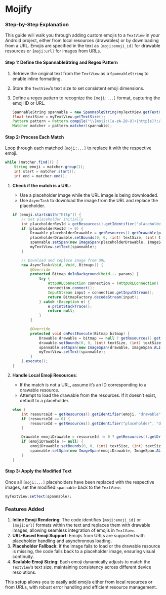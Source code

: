 # Mojify

### Step-by-Step Explanation

This guide will walk you through adding custom emojis to a `TextView` in your Android project, either from local resources (drawables) or by downloading from a URL. Emojis are specified in the text as `[moji:emoji_id]` for drawable resources or `[moji:url]` for images from URLs.

#### Step 1: Define the SpannableString and Regex Pattern

1. Retrieve the original text from the `TextView` as a `SpannableString` to enable inline formatting.
2. Store the `TextView`’s text size to set consistent emoji dimensions.
3. Define a regex pattern to recognize the `[moji:...]` format, capturing the emoji ID or URL.

   ```java
   SpannableString spannable = new SpannableString(myTextView.getText().toString());
   float textSize = myTextView.getTextSize();
   Pattern pattern = Pattern.compile("\\[moji:([a-zA-Z0-9]+|http[s]?://[^\\s]+)]");
   Matcher matcher = pattern.matcher(spannable);
   ```

#### Step 2: Process Each Match

Loop through each matched `[moji:...]` to replace it with the respective emoji.

```java
while (matcher.find()) {
    String emoji = matcher.group(1);
    int start = matcher.start();
    int end = matcher.end();
```

1. **Check if the match is a URL**:
   - Use a placeholder image while the URL image is being downloaded.
   - Use `AsyncTask` to download the image from the URL and replace the placeholder.

   ```java
   if (emoji.startsWith("http")) {
       // Set placeholder initially
       int placeholderResId = getResources().getIdentifier("placeholder", "drawable", getPackageName());
       if (placeholderResId != 0) {
           Drawable placeholderDrawable = getResources().getDrawable(placeholderResId, getTheme());
           placeholderDrawable.setBounds(0, 0, (int) textSize, (int) textSize);
           spannable.setSpan(new ImageSpan(placeholderDrawable, ImageSpan.ALIGN_BOTTOM), start, end, Spannable.SPAN_EXCLUSIVE_EXCLUSIVE);
           myTextView.setText(spannable);
       }

       // Download and replace image from URL
       new AsyncTask<Void, Void, Bitmap>() {
           @Override
           protected Bitmap doInBackground(Void... params) {
               try {
                   HttpURLConnection connection = (HttpURLConnection) new URL(emoji).openConnection();
                   connection.connect();
                   InputStream input = connection.getInputStream();
                   return BitmapFactory.decodeStream(input);
               } catch (Exception e) {
                   e.printStackTrace();
                   return null;
               }
           }

           @Override
           protected void onPostExecute(Bitmap bitmap) {
               Drawable drawable = bitmap == null ? getResources().getDrawable(placeholderResId, getTheme()) : new BitmapDrawable(getResources(), bitmap);
               drawable.setBounds(0, 0, (int) textSize, (int) textSize);
               spannable.setSpan(new ImageSpan(drawable, ImageSpan.ALIGN_BOTTOM), start, end, Spannable.SPAN_EXCLUSIVE_EXCLUSIVE);
               myTextView.setText(spannable);
           }
       }.execute();
   }


2. **Handle Local Emoji Resources**:
   - If the match is not a URL, assume it’s an ID corresponding to a drawable resource.
   - Attempt to load the drawable from the resources. If it doesn’t exist, default to a placeholder.

   ```java
   else {
       int resourceId = getResources().getIdentifier(emoji, "drawable", getPackageName());
       if (resourceId == 0) {
           resourceId = getResources().getIdentifier("placeholder", "drawable", getPackageName());
       }

       Drawable emojiDrawable = resourceId != 0 ? getResources().getDrawable(resourceId, getTheme()) : null;
       if (emojiDrawable != null) {
           emojiDrawable.setBounds(0, 0, (int) textSize, (int) textSize);
           spannable.setSpan(new ImageSpan(emojiDrawable, ImageSpan.ALIGN_BOTTOM), start, end, Spannable.SPAN_EXCLUSIVE_EXCLUSIVE);
       }
   }


#### Step 3: Apply the Modified Text

Once all `[moji:...]` placeholders have been replaced with the respective images, set the modified `spannable` back to the `TextView`:

```java
myTextView.setText(spannable);
```

### Features Added

1. **Inline Emoji Rendering**: The code identifies `[moji:emoji_id]` or `[moji:url]` formats within the text and replaces them with drawable images, allowing seamless integration of emojis in `TextView`.
2. **URL-Based Emoji Support**: Emojis from URLs are supported with placeholder handling and asynchronous loading.
3. **Placeholder Fallback**: If the image fails to load or the drawable resource is missing, the code falls back to a placeholder image, ensuring visual continuity.
4. **Scalable Emoji Sizing**: Each emoji dynamically adjusts to match the `TextView`’s text size, maintaining consistency across different device resolutions.

This setup allows you to easily add emojis either from local resources or from URLs, with robust error handling and efficient resource management.
